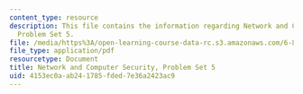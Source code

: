 ```yaml
---
content_type: resource
description: This file contains the information regarding Network and Computer Security,
  Problem Set 5.
file: /media/https%3A/open-learning-course-data-rc.s3.amazonaws.com/6-857-network-and-computer-security-spring-2014/4153ec0aab241785fded7e36a2423ac9_MIT6_857S14_ps5.pdf
file_type: application/pdf
resourcetype: Document
title: Network and Computer Security, Problem Set 5
uid: 4153ec0a-ab24-1785-fded-7e36a2423ac9
---
```

